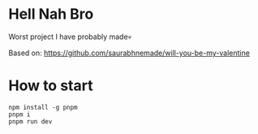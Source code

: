 # Hell Nah Bro

Worst project I have probably made💀

Based on: https://github.com/saurabhnemade/will-you-be-my-valentine

# How to start
```
npm install -g pnpm
pnpm i
pnpm run dev
```
